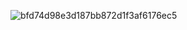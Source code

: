 
![bfd74d98e3d187bb872d1f3af6176ec5](https://user-images.githubusercontent.com/88145246/131649181-60a3c311-e2c0-4749-b204-41eaef7cfbf4.gif)


<!---
nnype/nnype is a ✨ special ✨ repository because its `README.md` (this file) appears on your GitHub profile.
You can click the Preview link to take a look at your changes.
--->
